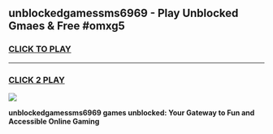 
## unblockedgamessms6969 - Play Unblocked Gmaes & Free #omxg5
<h3>
<a href="https://news.freeplayer.one?title=unblockedgamessms6969&ref=26F">CLICK TO PLAY</a></h3>
<hr>

<h3>
<a href="https://news.freeplayer.one?title=unblockedgamessms6969&ref=26F">CLICK 2 PLAY</a>
  
</h3>

<a href="https://news.freeplayer.one?title=unblockedgamessms6969&ref=26F/"><img src="https://clearcache.store/games.png"></a>


**unblockedgamessms6969 games unblocked: Your Gateway to Fun and Accessible Online Gaming**
